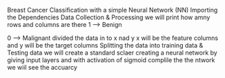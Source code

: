 
Breast Cancer Classification with a simple Neural Network (NN)
Importing the Dependencies
Data Collection & Processing
we will print how amny rows and columns are there
1 --> Benign

0 --> Malignant
divided the data in to x nad y 
x will be the feature columns and y will be the target columns
Splitting the data into training data & Testing data
we will create a standard sclaer
creating a neural network by giving input layers and with activation of sigmoid 
complile the the ntwork
we wiil see the accuarcy
